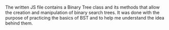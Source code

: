 The written JS file contains a Binary Tree class and its methods that allow the creation and manipulation of binary search trees. It was done with the purpose of practicing the basics of BST and to help me understand the idea behind them.